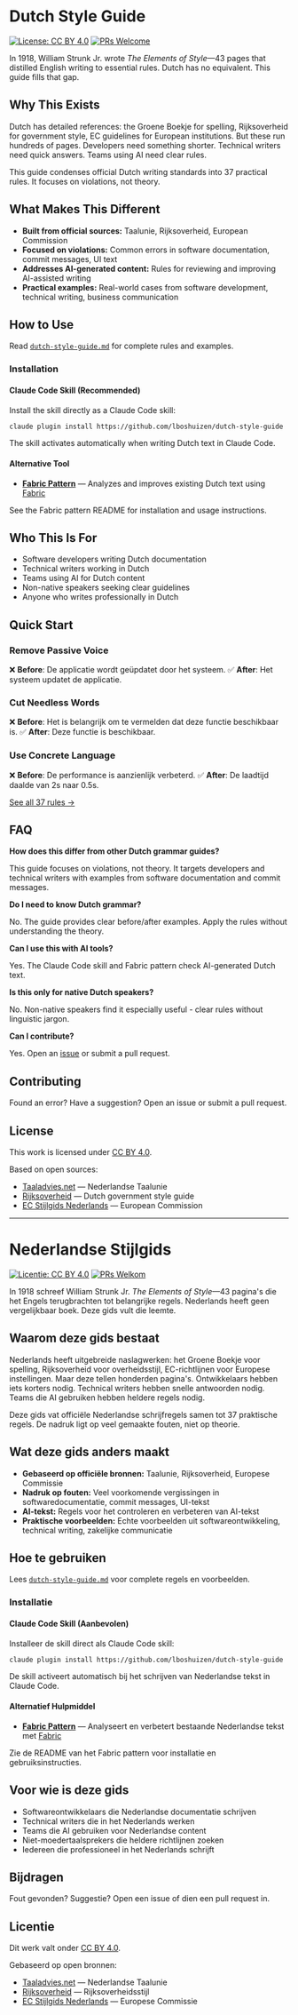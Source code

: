 # Dutch Style Guide

[![License: CC BY 4.0](https://img.shields.io/badge/License-CC%20BY%204.0-blue.svg)](https://creativecommons.org/licenses/by/4.0/)
[![PRs Welcome](https://img.shields.io/badge/PRs-welcome-brightgreen.svg)](https://github.com/lboshuizen/dutch-style-guide/issues)

In 1918, William Strunk Jr. wrote _The Elements of Style_—43 pages that distilled English writing to essential rules. Dutch has no equivalent. This guide fills that gap.

## Why This Exists

Dutch has detailed references: the Groene Boekje for spelling, Rijksoverheid for government style, EC guidelines for European institutions. But these run hundreds of pages. Developers need something shorter. Technical writers need quick answers. Teams using AI need clear rules.

This guide condenses official Dutch writing standards into 37 practical rules. It focuses on violations, not theory.

## What Makes This Different

- **Built from official sources:** Taalunie, Rijksoverheid, European Commission
- **Focused on violations:** Common errors in software documentation, commit messages, UI text
- **Addresses AI-generated content:** Rules for reviewing and improving AI-assisted writing
- **Practical examples:** Real-world cases from software development, technical writing, business communication

## How to Use

Read [`dutch-style-guide.md`](dutch-style-guide.md) for complete rules and examples.

### Installation

#### Claude Code Skill (Recommended)

Install the skill directly as a Claude Code skill:

```bash
claude plugin install https://github.com/lboshuizen/dutch-style-guide
```

The skill activates automatically when writing Dutch text in Claude Code.

#### Alternative Tool

- **[Fabric Pattern](fabric-pattern/)** — Analyzes and improves existing Dutch text using [Fabric](https://github.com/danielmiessler/fabric)

See the Fabric pattern README for installation and usage instructions.

## Who This Is For

- Software developers writing Dutch documentation
- Technical writers working in Dutch
- Teams using AI for Dutch content
- Non-native speakers seeking clear guidelines
- Anyone who writes professionally in Dutch

## Quick Start

### Remove Passive Voice

❌ **Before**: De applicatie wordt geüpdatet door het systeem.
✅ **After**: Het systeem updatet de applicatie.

### Cut Needless Words

❌ **Before**: Het is belangrijk om te vermelden dat deze functie beschikbaar is.
✅ **After**: Deze functie is beschikbaar.

### Use Concrete Language

❌ **Before**: De performance is aanzienlijk verbeterd.
✅ **After**: De laadtijd daalde van 2s naar 0.5s.

[See all 37 rules →](dutch-style-guide.md)

## FAQ

**How does this differ from other Dutch grammar guides?**

This guide focuses on violations, not theory. It targets developers and technical writers with examples from software documentation and commit messages.

**Do I need to know Dutch grammar?**

No. The guide provides clear before/after examples. Apply the rules without understanding the theory.

**Can I use this with AI tools?**

Yes. The Claude Code skill and Fabric pattern check AI-generated Dutch text.

**Is this only for native Dutch speakers?**

No. Non-native speakers find it especially useful - clear rules without linguistic jargon.

**Can I contribute?**

Yes. Open an [issue](https://github.com/lboshuizen/dutch-style-guide/issues) or submit a pull request.

## Contributing

Found an error? Have a suggestion? Open an issue or submit a pull request.

## License

This work is licensed under [CC BY 4.0](https://creativecommons.org/licenses/by/4.0/).

Based on open sources:

- [Taaladvies.net](https://taaladvies.net) — Nederlandse Taalunie
- [Rijksoverheid](https://www.rijksoverheid.nl/onderwerpen/rijksoverheidstijl) — Dutch government style guide
- [EC Stijlgids Nederlands](https://commission.europa.eu/system/files/2023-10/Stijlgids-DGT-NL.pdf) — European Commission

---

# Nederlandse Stijlgids

[![Licentie: CC BY 4.0](https://img.shields.io/badge/Licentie-CC%20BY%204.0-blue.svg)](https://creativecommons.org/licenses/by/4.0/)
[![PRs Welkom](https://img.shields.io/badge/PRs-welkom-brightgreen.svg)](https://github.com/lboshuizen/dutch-style-guide/issues)

In 1918 schreef William Strunk Jr. _The Elements of Style_—43 pagina's die het Engels terugbrachten tot belangrijke regels. Nederlands heeft geen vergelijkbaar boek. Deze gids vult die leemte.

## Waarom deze gids bestaat

Nederlands heeft uitgebreide naslagwerken: het Groene Boekje voor spelling, Rijksoverheid voor overheidsstijl, EC-richtlijnen voor Europese instellingen. Maar deze tellen honderden pagina's. Ontwikkelaars hebben iets korters nodig. Technical writers hebben snelle antwoorden nodig. Teams die AI gebruiken hebben heldere regels nodig.

Deze gids vat officiële Nederlandse schrijfregels samen tot 37 praktische regels. De nadruk ligt op veel gemaakte fouten, niet op theorie.

## Wat deze gids anders maakt

- **Gebaseerd op officiële bronnen:** Taalunie, Rijksoverheid, Europese Commissie
- **Nadruk op fouten:** Veel voorkomende vergissingen in softwaredocumentatie, commit messages, UI-tekst
- **AI-tekst:** Regels voor het controleren en verbeteren van AI-tekst
- **Praktische voorbeelden:** Echte voorbeelden uit softwareontwikkeling, technical writing, zakelijke communicatie

## Hoe te gebruiken

Lees [`dutch-style-guide.md`](dutch-style-guide.md) voor complete regels en voorbeelden.

### Installatie

#### Claude Code Skill (Aanbevolen)

Installeer de skill direct als Claude Code skill:

```bash
claude plugin install https://github.com/lboshuizen/dutch-style-guide
```

De skill activeert automatisch bij het schrijven van Nederlandse tekst in Claude Code.

#### Alternatief Hulpmiddel

- **[Fabric Pattern](fabric-pattern/)** — Analyseert en verbetert bestaande Nederlandse tekst met [Fabric](https://github.com/danielmiessler/fabric)

Zie de README van het Fabric pattern voor installatie en gebruiksinstructies.

## Voor wie is deze gids

- Softwareontwikkelaars die Nederlandse documentatie schrijven
- Technical writers die in het Nederlands werken
- Teams die AI gebruiken voor Nederlandse content
- Niet-moedertaalsprekers die heldere richtlijnen zoeken
- Iedereen die professioneel in het Nederlands schrijft

## Bijdragen

Fout gevonden? Suggestie? Open een issue of dien een pull request in.

## Licentie

Dit werk valt onder [CC BY 4.0](https://creativecommons.org/licenses/by/4.0/).

Gebaseerd op open bronnen:

- [Taaladvies.net](https://taaladvies.net) — Nederlandse Taalunie
- [Rijksoverheid](https://www.rijksoverheid.nl/onderwerpen/rijksoverheidstijl) — Rijksoverheidsstijl
- [EC Stijlgids Nederlands](https://commission.europa.eu/system/files/2023-10/Stijlgids-DGT-NL.pdf) — Europese Commissie

